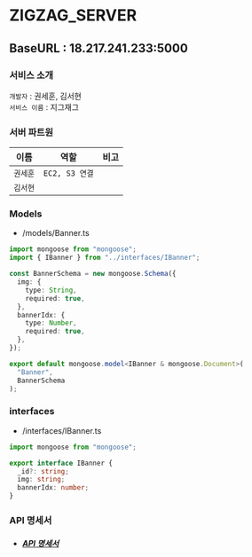 # ZIGZAG_SERVER

## BaseURL : 18.217.241.233:5000

### 서비스 소개
`개발자` : 권세훈, 김서현<br>
`서비스 이름` : 지그재그<br>

### 서버 파트원

| 이름     |      역할      | 비고 |
| -------- | :------------: | :--: |
| `권세훈` | `EC2, S3 연결` |      |
| `김서현` |                |      |

### Models

- /models/Banner.ts

```typescript
import mongoose from "mongoose";
import { IBanner } from "../interfaces/IBanner";

const BannerSchema = new mongoose.Schema({
  img: {
    type: String,
    required: true,
  },
  bannerIdx: {
    type: Number,
    required: true,
  },
});

export default mongoose.model<IBanner & mongoose.Document>(
  "Banner",
  BannerSchema
);
```

### interfaces

- /interfaces/IBanner.ts

```typescript
import mongoose from "mongoose";

export interface IBanner {
  _id?: string;
  img: string;
  bannerIdx: number;
}
```

### API 명세서

- ##### [API 명세서](https://github.com/SOPT-ZigZag/SERVER_ZIGZAG/wiki)

